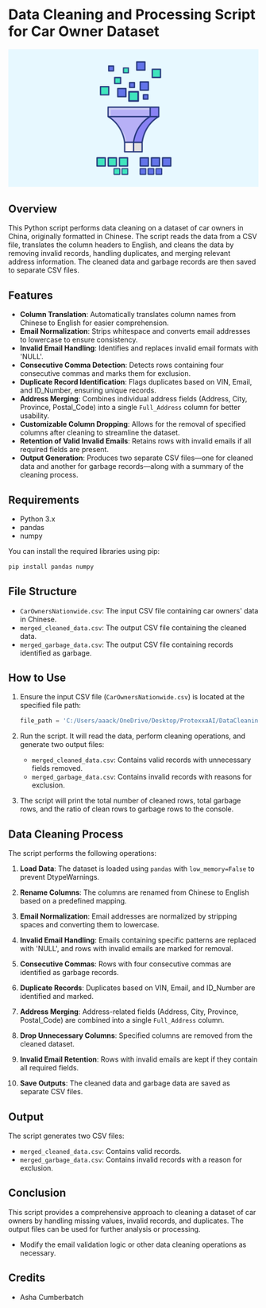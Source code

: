# Data Cleaning and Processing Script for Car Owner Dataset
![datacleaning](datacleaning.jpg)

## Overview

This Python script performs data cleaning on a dataset of car owners in China, originally formatted in Chinese. The script reads the data from a CSV file, translates the column headers to English, and cleans the data by removing invalid records, handling duplicates, and merging relevant address information. The cleaned data and garbage records are then saved to separate CSV files.

## Features

- **Column Translation**: Automatically translates column names from Chinese to English for easier comprehension.
- **Email Normalization**: Strips whitespace and converts email addresses to lowercase to ensure consistency.
- **Invalid Email Handling**: Identifies and replaces invalid email formats with 'NULL'.
- **Consecutive Comma Detection**: Detects rows containing four consecutive commas and marks them for exclusion.
- **Duplicate Record Identification**: Flags duplicates based on VIN, Email, and ID_Number, ensuring unique records.
- **Address Merging**: Combines individual address fields (Address, City, Province, Postal_Code) into a single `Full_Address` column for better usability.
- **Customizable Column Dropping**: Allows for the removal of specified columns after cleaning to streamline the dataset.
- **Retention of Valid Invalid Emails**: Retains rows with invalid emails if all required fields are present.
- **Output Generation**: Produces two separate CSV files—one for cleaned data and another for garbage records—along with a summary of the cleaning process.

## Requirements

- Python 3.x
- pandas
- numpy

You can install the required libraries using pip:

```bash
pip install pandas numpy
```

## File Structure

- `CarOwnersNationwide.csv`: The input CSV file containing car owners' data in Chinese.
- `merged_cleaned_data.csv`: The output CSV file containing the cleaned data.
- `merged_garbage_data.csv`: The output CSV file containing records identified as garbage.

## How to Use

1. Ensure the input CSV file (`CarOwnersNationwide.csv`) is located at the specified file path:
   ```python
   file_path = 'C:/Users/aaack/OneDrive/Desktop/ProtexxaAI/DataCleaning/CarOwnersNationwide.csv'
   ```

2. Run the script. It will read the data, perform cleaning operations, and generate two output files:
   - `merged_cleaned_data.csv`: Contains valid records with unnecessary fields removed.
   - `merged_garbage_data.csv`: Contains invalid records with reasons for exclusion.

3. The script will print the total number of cleaned rows, total garbage rows, and the ratio of clean rows to garbage rows to the console.

## Data Cleaning Process

The script performs the following operations:

1. **Load Data**: The dataset is loaded using `pandas` with `low_memory=False` to prevent DtypeWarnings.

2. **Rename Columns**: The columns are renamed from Chinese to English based on a predefined mapping.

3. **Email Normalization**: Email addresses are normalized by stripping spaces and converting them to lowercase.

4. **Invalid Email Handling**: Emails containing specific patterns are replaced with 'NULL', and rows with invalid emails are marked for removal.

5. **Consecutive Commas**: Rows with four consecutive commas are identified as garbage records.

6. **Duplicate Records**: Duplicates based on VIN, Email, and ID_Number are identified and marked.

7. **Address Merging**: Address-related fields (Address, City, Province, Postal_Code) are combined into a single `Full_Address` column.

8. **Drop Unnecessary Columns**: Specified columns are removed from the cleaned dataset.

9. **Invalid Email Retention**: Rows with invalid emails are kept if they contain all required fields.

10. **Save Outputs**: The cleaned data and garbage data are saved as separate CSV files.

## Output

The script generates two CSV files:
- `merged_cleaned_data.csv`: Contains valid records.
- `merged_garbage_data.csv`: Contains invalid records with a reason for exclusion.

## Conclusion

This script provides a comprehensive approach to cleaning a dataset of car owners by handling missing values, invalid records, and duplicates. The output files can be used for further analysis or processing.


- Modify the email validation logic or other data cleaning operations as necessary.

## Credits
- Asha Cumberbatch

